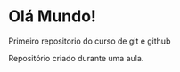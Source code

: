 # Olá Mundo!
 Primeiro repositorio do curso de git e github 

 Repositório criado durante uma aula.
